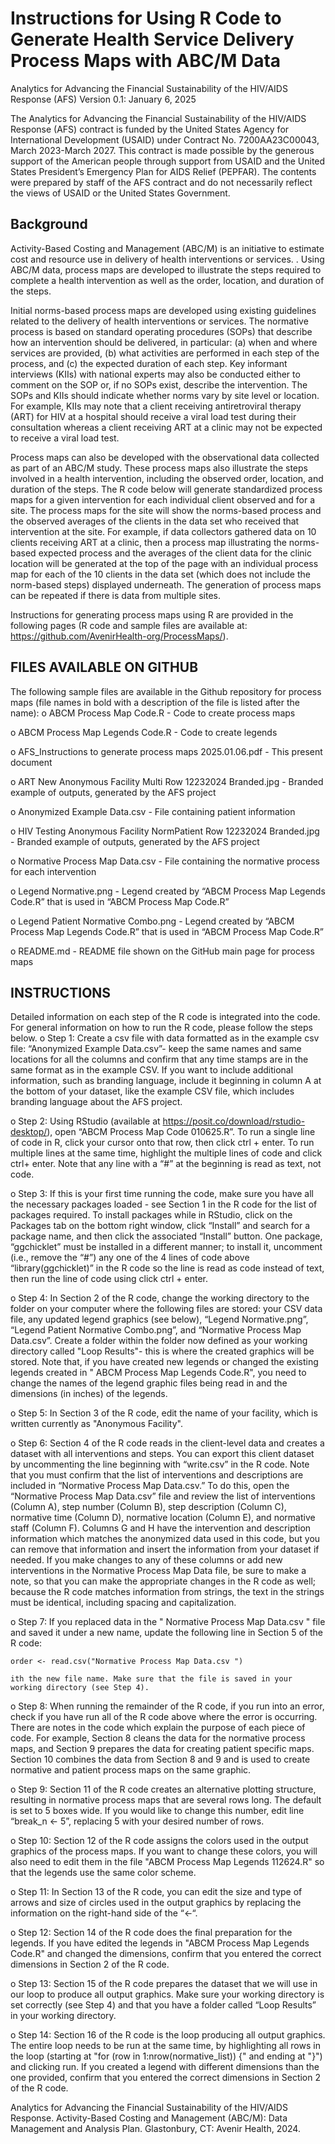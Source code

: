 # Instructions for Using R Code to Generate Health Service Delivery Process Maps with ABC/M Data


Analytics for Advancing the Financial Sustainability of the HIV/AIDS Response (AFS)
Version 0.1: January 6, 2025

The Analytics for Advancing the Financial Sustainability of the HIV/AIDS Response (AFS) contract is funded by the United States Agency for International Development (USAID) under Contract No. 7200AA23C00043, March 2023-March 2027. This contract is made possible by the generous support of the American people through support from USAID and the United States President’s Emergency Plan for AIDS Relief (PEPFAR). The contents were prepared by staff of the AFS contract and do not necessarily reflect the views of USAID or the United States Government.

## Background
Activity-Based Costing and Management (ABC/M) is an initiative to estimate cost and resource use in delivery of health interventions or services. . Using ABC/M data, process maps are developed to illustrate the steps required to complete a health intervention as well as the order, location, and duration of the steps. 

Initial norms-based process maps are developed using existing guidelines related to the delivery of health interventions or services. The normative process is based on standard operating procedures (SOPs) that describe how an intervention should be delivered, in particular: (a) when and where services are provided, (b) what activities are performed in each step of the process, and (c) the expected duration of each step. Key informant interviews (KIIs) with national experts may also be conducted either to comment on the SOP or, if no SOPs exist, describe the intervention. The SOPs and KIIs should indicate whether norms vary by site level or location. For example, KIIs may note that a client receiving antiretroviral therapy (ART) for HIV at a hospital should receive a viral load test during their consultation whereas a client receiving ART at a clinic may not be expected to receive a viral load test. 

Process maps can also be developed with the observational data collected as part of an ABC/M study. These process maps also illustrate the steps involved in a health intervention, including the observed order, location, and duration of the steps. The R code below will generate standardized process maps for a given intervention for each individual client observed and for a site. The process maps for the site will show the norms-based process and the observed averages of the clients in the data set who received that intervention at the site. For example, if data collectors gathered data on 10 clients receiving ART at a clinic, then a process map illustrating the norms-based expected process and the averages of the client data for the clinic location will be generated at the top of the page with an individual process map for each of the 10 clients in the data set (which does not include the norm-based steps) displayed underneath. The generation of process maps can be repeated if there is data from multiple sites.  

Instructions for generating process maps using R are provided in the following pages (R code and sample files are available at: https://github.com/AvenirHealth-org/ProcessMaps/). 

## FILES AVAILABLE ON GITHUB
The following sample files are available in the Github repository for process maps (file names in bold with a description of the file is listed after the name): 
o	ABCM Process Map Code.R - Code to create process maps

o	ABCM Process Map Legends Code.R - Code to create legends

o	AFS_Instructions to generate process maps 2025.01.06.pdf - This present document

o	ART New Anonymous Facility Multi Row 12232024 Branded.jpg - Branded example of outputs, generated by the AFS project

o	Anonymized Example Data.csv - File containing patient information

o	HIV Testing Anonymous Facility NormPatient Row 12232024 Branded.jpg - Branded example of outputs, generated by the AFS project

o	Normative Process Map Data.csv - File containing the normative process for each intervention

o	Legend Normative.png - Legend created by “ABCM Process Map Legends Code.R” that is used in “ABCM Process Map Code.R”

o	Legend Patient Normative Combo.png - Legend created by “ABCM Process Map Legends Code.R” that is used in “ABCM Process Map Code.R”

o	README.md - README file shown on the GitHub main page for process maps


## INSTRUCTIONS
Detailed information on each step of the R code is integrated into the code.  For general information on how to run the R code, please follow the steps below.
o	Step 1: Create a csv file with data formatted as in the example csv file: “Anonymized Example Data.csv”- keep the same names and same locations for all the columns and confirm that any time stamps are in the same format as in the example CSV.    If you want to include additional information, such as branding language, include it beginning in column A at the bottom of your dataset, like the example CSV file, which includes branding language about the AFS project. 

o	Step 2: Using RStudio (available at https://posit.co/download/rstudio-desktop/), open “ABCM Process Map Code 010625.R”. To run a single line of code in R, click your cursor onto that row, then click ctrl + enter. To run multiple lines at the same time, highlight the multiple lines of code and click ctrl+ enter. Note that any line with a “#” at the beginning is read as text, not code. 

o	Step 3: If this is your first time running the code, make sure you have all the necessary packages loaded - see Section 1 in the R code for the list of packages required. To install packages while in RStudio, click on the Packages tab on the bottom right window, click “Install” and search for a package name, and then click the associated “Install” button. One package, “ggchicklet” must be installed in a different manner; to install it, uncomment (i.e., remove the “#”) any one of the 4 lines of code above “library(ggchicklet)” in the R code so the line is read as code instead of text, then run the line of code using click ctrl + enter. 

o	Step 4: In Section 2 of the R code, change the working directory to the folder on your computer where the following files are stored: your CSV data file, any updated legend graphics (see below), “Legend Normative.png”, “Legend Patient Normative Combo.png”, and “Normative Process Map Data.csv”. Create a folder within the folder now defined as your working directory called "Loop Results"- this is where the created graphics will be stored. Note that, if you have created new legends or changed the existing legends created in " ABCM Process Map Legends Code.R", you need to change the names of the legend graphic files being read in and the dimensions (in inches) of the legends. 

o	Step 5: In Section 3 of the R code, edit the name of your facility, which is written currently as "Anonymous Facility".  

o	Step 6: Section 4 of the R code reads in the client-level data and creates a dataset with all interventions and steps. You can export this client dataset by uncommenting the line beginning with “write.csv” in the R code. Note that you must confirm that the list of interventions and descriptions are included in “Normative Process Map Data.csv.” To do this, open the “Normative Process Map Data.csv” file and review the list of interventions (Column A), step number (Column B), step description (Column C), normative time (Column D), normative location (Column E), and normative staff (Column F). Columns G and H have the intervention and description information which matches the anonymized data used in this code, but you can remove that information and insert the information from your dataset if needed.  If you make changes to any of these columns or add new interventions in the Normative Process Map Data file, be sure to make a note, so that you can make the appropriate changes in the R code as well; because the R code matches information from strings, the text in the strings must be identical, including spacing and capitalization. 

o	Step 7: If you replaced data in the " Normative Process Map Data.csv " file and saved it under a new name, update the following line in Section 5 of the R code:

    order <- read.csv("Normative Process Map Data.csv ")

    ith the new file name. Make sure that the file is saved in your working directory (see Step 4).

o	Step 8: When running the remainder of the R code, if you run into an error, check if you have run all of the R code above where the error is occurring. There are notes in the code which explain the purpose of each piece of code. For example, Section 8 cleans the data for the normative process maps, and Section 9 prepares the data for creating patient specific maps. Section 10 combines the data from Section 8 and 9 and is used to create normative and patient process maps on the same graphic.

o	Step 9: Section 11 of the R code creates an alternative plotting structure, resulting in normative process maps that are several rows long. The default is set to 5 boxes wide. If you would like to change this number, edit line “break_n <- 5”, replacing 5 with your desired number of rows. 

o	Step 10: Section 12 of the R code assigns the colors used in the output graphics of the process maps. If you want to change these colors, you will also need to edit them in the file "ABCM Process Map Legends 112624.R" so that the legends use the same color scheme. 

o	Step 11: In Section 13 of the R code, you can edit the size and type of arrows and size of circles used in the output graphics by replacing the information on the right-hand side of the “<-“.

o	Step 12: Section 14 of the R code does the final preparation for the legends. If you have edited the legends in "ABCM Process Map Legends Code.R" and changed the dimensions, confirm that you entered the correct dimensions in Section 2 of the R code. 

o	Step 13: Section 15 of the R code prepares the dataset that we will use in our loop to produce all output graphics. Make sure your working directory is set correctly (see Step 4) and that you have a folder called “Loop Results” in your working directory.

o	Step 14: Section 16 of the R code is the loop producing all output graphics. The entire loop needs to be run at the same time, by highlighting all rows in the loop (starting at "for (row in 1:nrow(normative_list)) {" and ending at "}") and clicking run. If you created a legend with different dimensions than the one provided, confirm that you entered the correct dimensions in Section 2 of the R code. 

Analytics for Advancing the Financial Sustainability of the HIV/AIDS Response. Activity-Based Costing and Management (ABC/M): Data Management and Analysis Plan. Glastonbury, CT: Avenir Health, 2024.